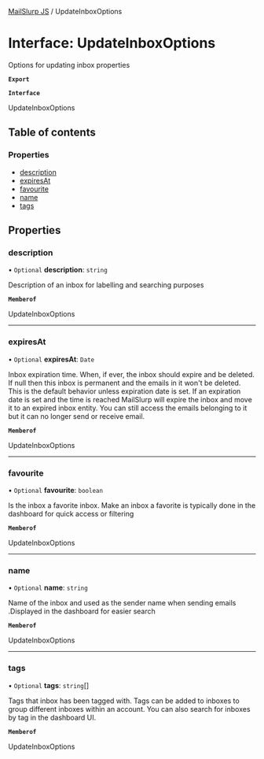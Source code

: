 [MailSlurp JS](../README.md) / UpdateInboxOptions

# Interface: UpdateInboxOptions

Options for updating inbox properties

**`Export`**

**`Interface`**

UpdateInboxOptions

## Table of contents

### Properties

- [description](UpdateInboxOptions.md#description)
- [expiresAt](UpdateInboxOptions.md#expiresat)
- [favourite](UpdateInboxOptions.md#favourite)
- [name](UpdateInboxOptions.md#name)
- [tags](UpdateInboxOptions.md#tags)

## Properties

### description

• `Optional` **description**: `string`

Description of an inbox for labelling and searching purposes

**`Memberof`**

UpdateInboxOptions

___

### expiresAt

• `Optional` **expiresAt**: `Date`

Inbox expiration time. When, if ever, the inbox should expire and be deleted. If null then this inbox is permanent and the emails in it won't be deleted. This is the default behavior unless expiration date is set. If an expiration date is set and the time is reached MailSlurp will expire the inbox and move it to an expired inbox entity. You can still access the emails belonging to it but it can no longer send or receive email.

**`Memberof`**

UpdateInboxOptions

___

### favourite

• `Optional` **favourite**: `boolean`

Is the inbox a favorite inbox. Make an inbox a favorite is typically done in the dashboard for quick access or filtering

**`Memberof`**

UpdateInboxOptions

___

### name

• `Optional` **name**: `string`

Name of the inbox and used as the sender name when sending emails .Displayed in the dashboard for easier search

**`Memberof`**

UpdateInboxOptions

___

### tags

• `Optional` **tags**: `string`[]

Tags that inbox has been tagged with. Tags can be added to inboxes to group different inboxes within an account. You can also search for inboxes by tag in the dashboard UI.

**`Memberof`**

UpdateInboxOptions
